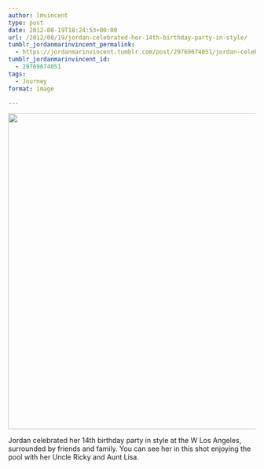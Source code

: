 ```yaml
---
author: lmvincent
type: post
date: 2012-08-19T18:24:53+00:00
url: /2012/08/19/jordan-celebrated-her-14th-birthday-party-in-style/
tumblr_jordanmarinvincent_permalink:
  - https://jordanmarinvincent.tumblr.com/post/29769674051/jordan-celebrated-her-14th-birthday-party-in-style
tumblr_jordanmarinvincent_id:
  - 29769674051
tags:
  - Journey
format: image

---
```

<img loading="lazy" src="https://jordansjourney.files.wordpress.com/2012/08/tumblr_m90lthhsym1rn5v6ko1_1280.jpg" alt="" width="1024" height="642" class="alignnone size-full wp-image-118" />

Jordan celebrated her 14th birthday party in style at the W Los Angeles, surrounded by friends and family. You can see her in this shot enjoying the pool with her Uncle Ricky and Aunt Lisa.